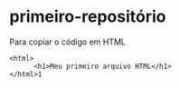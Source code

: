 # **primeiro-repositório**
Para copiar o código em HTML
```
<html>
      <h1>Meu primeiro arquivo HTML</h1>
</html>1
```

